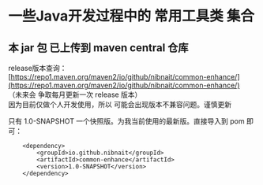 # 一些Java开发过程中的 常用工具类 集合

## 本 jar 包 已上传到 maven central 仓库
release版本查询：[https://repo1.maven.org/maven2/io/github/nibnait/common-enhance/](https://repo1.maven.org/maven2/io/github/nibnait/common-enhance/)  
（未来会 争取每月更新一次 release 版本）  
因为目前仅做个人开发使用，所以 可能会出现版本不兼容问题。谨慎更新

只有 1.0-SNAPSHOT 一个快照版。为我当前使用的最新版。直接导入到 pom 即可：
```
    <dependency>
        <groupId>io.github.nibnait</groupId>
        <artifactId>common-enhance</artifactId>
        <version>1.0-SNAPSHOT</version>
    </dependency>
```

